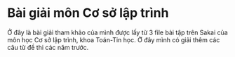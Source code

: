 
# Bài giải môn Cơ sở lập trình 

Ở đây là bài giải tham khảo của mình được lấy từ 3 file bài tập trên Sakai của môn học Cơ sở lập trình, khoa Toán-Tin học. Ở đây mình có giải thêm các câu từ đề thi các năm trước.

